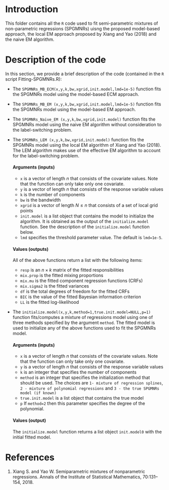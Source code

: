 # Introduction
This folder contains all the ```R``` code used to fit semi-parametric mixtures of non-parametric regressions (SPGMNRs) uisng the proposed model-based approach, the local EM approach proposed by Xiang and Yao (2018) and the naive EM algorithm.

# Description of the code
In this section, we provide a brief description of the code (contained in the ```R``` script Fitting-SPGMNRs.R):
* The ```SPGMNRs_MB_ECM(x,y,k,bw,xgrid,init.model,lmd=1e-5)``` function fits the SPGMNRs model using the model-based ECM approach.
* The ```SPGMNRs_MB_EM (x,y,k,bw,xgrid,init.model,lmd=1e-5)``` function fits the SPGMNRs model using the model-based EM approach.
* The ```SPGMNRs_Naive_EM (x,y,k,bw,xgrid,init.model)``` function fits the SPGMNRs model using the naive EM algorithm without consideration to the label-switching problem.
* The ```SPGMNRs_LEM (x,y,k,bw,xgrid,init.model)``` function fits the SPGMNRs model using the local EM algorithm of Xiang and Yao (2018). The LEM algorithm makes use of the effective EM algorithm to account for the label-switching problem.

  #### Arguments (inputs)
  + ```x``` is a vector of length $n$ that consists of the covariate values. Note that the function can only take only one covariate.
  + ```y``` is a vector of length $n$ that consists of the response variable values
  + ```k``` is the number of components
  + ```bw``` is the bandwidth 
  + ```xgrid``` is a vector of length $N\leq n$ that consists of a set of local grid points
  + ```init.model``` is a list object that contains the model to initialize the algorithm. It is obtained as the output of the ```initialize.model``` function. See the description of the ```initialize.model``` function below.
  + ```lmd``` specifies the threshold parameter value. The default is ```lmd=1e-5```.
    
  #### Values (outputs)
  All of the above functions return a list with the following items:
  + ```resp``` is an $n\times k$ matrix of the fitted responsibilities
  + ```mix.prop``` is the fitted mixing proportions
  + ```mix.mu``` is the fitted component regression functions (CRFs)
  + ```mix.sigma2``` is the fitted variances
  + ```df``` is the total degrees of freedom for the fitted CRFs
  + ```BIC``` is the value of the fitted Bayesian information criterion
  + ```LL``` is the fitted log-likelihood
* The ```initialize.model(x,y,k,method=1,true.init.model=NULL,p=1)``` function fits/computes a mixture of regressions model using one of three methods specified by the argument ```method```. The fitted model is used to initialize any of the above functions used to fit the SPGMNRs model.
    #### Arguments (inputs)
  + ```x``` is a vector of length $n$ that consists of the covariate values. Note that the function can only take only one covariate.
  + ```y``` is a vector of length $n$ that consists of the response variable values
  + ```k``` is an integer that specifies the number of components
  + ```method``` is an integer that specifies the initialization method that should be used. The choices are ```1- mixture of regression splines```, ```2 - mixture of polynomial regressions``` and ```3 - the true SPGMNRs model (if known)```
  + ```true.init.model``` is a list object that contains the true model
  + ```p``` If ```method=2``` then this parameter specifies the degree of the polynomial.    
  #### Values (output)
  The ```initialize.model``` function returns a list object ```init.model0``` with the initial fitted model.
# References
1. Xiang S. and Yao W. Semiparametric mixtures of nonparametric regressions. Annals of the Institute of Statistical Mathematics, 70:131–154, 2018.

